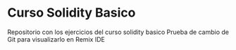 # Curso Solidity Basico
Repositorio con los ejercicios del curso solidity basico
Prueba de cambio de Git para visualizarlo en Remix IDE
